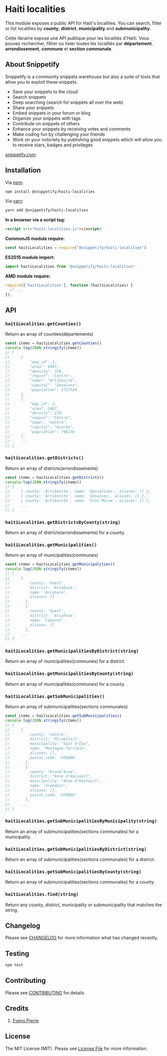 # Haiti localities

This module exposes a public API for Haiti's localities. You can search, filter or list localities by **county**, **district**, **municipality** and **submunicipality**.

Cette librairie expose une API publique pour les localités d'Haïti. Vous pouvez rechercher, filtrer ou lister toutes les localités par **département**, **arrondissement**, **commune** et **section communale**.

## About Snippetify

Snippetify is a community snippets warehouse but also a suite of tools that allow you to exploit these snippets.

- Save your snippets to the cloud
- Search snippets
- Deep searching (search for snippets all over the web)
- Share your snippets
- Embed snippets in your forum or blog
- Organize your snippets with tags
- Contribute on snippets of others
- Enhance your snippets by receiving votes and comments
- Make coding fun by challenging your friends
- Work on your notoriety by publishing good snippets which will allow you to receive stars, badges and privileges

[snippetify.com](https://snippetify.com)

## Installation

Via [npm](https://www.npmjs.com/):

```bash
npm install @snippetify/haiti-localities
```

Via [yarn](https://yarnpkg.com/):

```bash
yarn add @snippetify/haiti-localities
```

**In a browser via a script tag:**

```html
<script src="haiti-localities.js"></script>
```

**CommonJS module require:**

```js
const haitiLocalities = require("@snippetify/haiti-localities")
```

**ES2015 module import:**

```js
import haitiLocalities from "@snippetify/haiti-localities"
```

**AMD module require:**

```js
require(['haitiLocalities'], function (haitiLocalities) {
  // ...
});
```

## API

### `haitiLocalities.getCounties()`

Return an array of counties(départements)

```javascript
const items = haitiLocalities.getCounties()
console.log(JSON.stringify(items))
// [
//     {
//         "map_id": 1,
//         "area": 4987,
//         "density": 350,
//         "region": "Centre",
//         "name": "Artibonite",
//         "capital": "Gonaïves",
//         "population": 1727524
//     },
//     {
//         "map_id": 2,
//         "area": 3487,
//         "density": 210,
//         "region": "Centre",
//         "name": "Centre",
//         "capital": "Hinche",
//         "population": 746236
//     },
//     ...
// ]
```

### `haitiLocalities.getDistricts()`

Return an array of districts(arrondissements)

```javascript
const items = haitiLocalities.getDistricts()
console.log(JSON.stringify(items))
// [
//     { county: 'Artibonite', name: 'Dessalines', aliases: [] },
//     { county: 'Artibonite', name: 'Gonaïves', aliases: [] },
//     { county: 'Artibonite', name: 'Gros Morne', aliases: [] },
//     ...
// ]
```

### `haitiLocalities.getDistrictsByCounty(string)`

Return an array of districts(arrondissements) for a county.

### `haitiLocalities.getMunicipalities()`

Return an array of municipalities(communes)

```javascript
const items = haitiLocalities.getMunicipalities()
console.log(JSON.stringify(items))
// [
//     {
//         county: 'Ouest',
//         district: 'Arcahaie',
//         name: 'Arcahaie',
//         aliases: []
//       },
//       {
//         county: 'Ouest',
//         district: 'Arcahaie',
//         name: 'Cabaret',
//         aliases: []
//       },
//     ...
// ]
```

### `haitiLocalities.getMunicipalitiesByDistrict(string)`

Return an array of municipalities(communes) for a district.

### `haitiLocalities.getMunicipalitiesByCounty(string)`

Return an array of municipalities(communes) for a county.

### `haitiLocalities.getSubMunicipalities()`

Return an array of submunicipalities(sections communales)

```javascript
const items = haitiLocalities.getSubMunicipalities()
console.log(JSON.stringify(items))
// [
//     {
//         county: 'Centre',
//         district: 'Mirebalais',
//         municipality: "Saut d'Eau",
//         name: 'Montagne Terrible',
//         aliases: [],
//         postal_code: 'HT0000'
//       },
//       {
//         county: "Grand'Anse",
//         district: "Anse d'Hainault",
//         municipality: "Anse d'Hainault",
//         name: 'Grandoit',
//         aliases: [],
//         postal_code: 'HT0000'
//       },
//     ...
// ]
```

### `haitiLocalities.getSubMunicipalitiesByMunicipality(string)`

Return an array of submunicipalities(sections communales) for a municipality.

### `haitiLocalities.getSubMunicipalitiesByDistrict(string)`

Return an array of submunicipalities(sections communales) for a district.

### `haitiLocalities.getSubMunicipalitiesByCounty(string)`

Return an array of submunicipalities(sections communales) for a county.

### `haitiLocalities.find(string)`

Return any county, district, municipality or submunicipality that matches the string.

## Changelog

Please see [CHANGELOG](https://github.com/snippetify/haiti-localities/blob/master/CHANGELOG.md) for more information what has changed recently.

## Testing

```bash
npm test
```

## Contributing

Please see [CONTRIBUTING](https://github.com/snippetify/haiti-localities/blob/master/CONTRIBUTING.md) for details.

## Credits

1. [Evens Pierre](https://github.com/pierrevensy)

## License

The MIT License (MIT). Please see [License File](https://github.com/snippetify/haiti-localities/blob/master/LICENSE.md) for more information.
